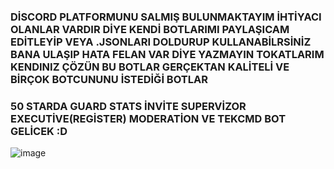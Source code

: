 ### DİSCORD PLATFORMUNU SALMIŞ BULUNMAKTAYIM İHTİYACI OLANLAR VARDIR DİYE KENDİ BOTLARIMI PAYLAŞICAM EDİTLEYİP VEYA .JSONLARI DOLDURUP KULLANABİLRSİNİZ BANA ULAŞIP HATA FELAN VAR DİYE YAZMAYIN TOKATLARIM KENDINIZ ÇÖZÜN BU BOTLAR GERÇEKTAN KALİTELİ VE BİRÇOK BOTCUNUNU İSTEDİĞİ BOTLAR

### 50 STARDA GUARD STATS İNVİTE SUPERVİZOR EXECUTİVE(REGİSTER) MODERATİON VE TEKCMD BOT GELİCEK :D

![image](https://user-images.githubusercontent.com/76821782/144748737-25430c4b-1c37-42f4-a901-b6e1a22d4752.png)


